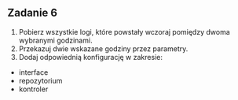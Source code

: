 ## Zadanie 6

1. Pobierz wszystkie logi, które powstały wczoraj pomiędzy dwoma wybranymi godzinami.
2. Przekazuj dwie wskazane godziny przez parametry.
1. Dodaj odpowiednią konfigurację w zakresie:
- interface
- repozytorium
- kontroler




